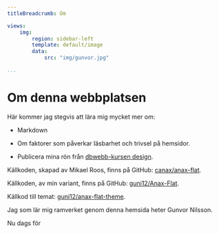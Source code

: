 ```yaml
---
titleBreadcrumb: Om

views:
    img:
        region: sidebar-left
        template: default/image
        data:
            src: "img/gunvor.jpg"

...
```


Om denna webbplatsen
==============================================

Här kommer jag stegvis att lära mig mycket mer om: 

* Markdown

* Om faktorer som påverkar läsbarhet och trivsel på hemsidor.

* Publicera mina rön från [dbwebb-kursen design](http://dbwebb.se/design).

Källkoden, skapad av Mikael Roos, finns på GitHub: [canax/anax-flat](git@github.com:canax/anax-flat.git).

Källkoden, av min variant, finns på GitHub: [guni12/Anax-Flat](https://github.com/guni12/Anax-Flat.git).

Källkod till temat: [guni12/anax-flat-theme](https://github.com/guni12/anax-flat-theme).

Jag som lär mig ramverket genom denna hemsida heter Gunvor Nilsson.

Nu dags för <i class="fa fa-coffee" aria-hidden="true" style="font-size:24px"></i> <i class="fa fa-smile-o" style="font-size:36px;color:yellow"></i>
